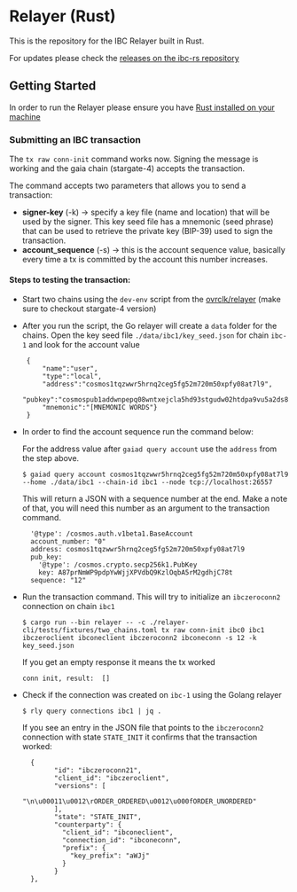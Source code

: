 # Relayer (Rust)

This is the repository for the IBC Relayer built in Rust.

For updates please check the [releases on the ibc-rs repository](https://github.com/informalsystems/ibc-rs/releases)

## Getting Started

In order to run the Relayer please ensure you have [Rust installed on your machine](https://www.rust-lang.org/tools/install)

### Submitting an IBC transaction

The `tx raw conn-init` command works now. Signing the message is working and the gaia chain (stargate-4) accepts the transaction. 

The command accepts two parameters that allows you to send a transaction:

* **signer-key** (-k) -> specify a key file (name and location) that will be used by the signer. This key seed file has a mnemonic (seed phrase) that can be used to retrieve the private key (BIP-39) used to sign the transaction.
* **account_sequence** (-s) -> this is the account sequence value, basically every time a tx is committed by the account this number increases.

#### Steps to testing the transaction: 

* Start two chains using the `dev-env` script from the [ovrclk/relayer](https://github.com/ovrclk/relayer) (make sure to checkout stargate-4 version)
*  After you run the script, the Go relayer will create a `data` folder for the chains. Open the key seed file `./data/ibc1/key_seed.json` for chain `ibc-1` and look for the account value


        {    
            "name":"user",
            "type":"local",
            "address":"cosmos1tqzwwr5hrnq2ceg5fg52m720m50xpfy08at7l9",
            "pubkey":"cosmospub1addwnpepq08wntxejcla5hd93stgudw02htdpa9vu5a2ds8xkvmgrkrrpwlj6sdhkz6",
            "mnemonic":"[MNEMONIC WORDS"}
        }


*  In order to find the account sequence run the command below:

    For the address value after `gaiad query account` use the `address` from the step above.

   `$ gaiad query account cosmos1tqzwwr5hrnq2ceg5fg52m720m50xpfy08at7l9 --home ./data/ibc1 --chain-id ibc1 --node tcp://localhost:26557`

    This will return a JSON with a sequence number at the end. Make a note of that, you will need this number as an argument to the transaction command.
 

         '@type': /cosmos.auth.v1beta1.BaseAccount
         account_number: "0"
         address: cosmos1tqzwwr5hrnq2ceg5fg52m720m50xpfy08at7l9
         pub_key:
           '@type': /cosmos.crypto.secp256k1.PubKey
           key: A87prNmWP9pdpYwWjjXPVdbQ9KzlOqbA5rM2gdhjC78t
         sequence: "12"


*  Run the transaction command. This will try to initialize an `ibczeroconn2` connection on chain `ibc1`

   `$ cargo run --bin relayer -- -c ./relayer-cli/tests/fixtures/two_chains.toml tx raw conn-init ibc0 ibc1 ibczeroclient ibconeclient ibczeroconn2 ibconeconn -s 12 -k key_seed.json`

    If you get an empty response it means the tx worked

    `conn init, result:  []`

*  Check if the connection was created on `ibc-1` using the Golang relayer

     `$ rly query connections ibc1 | jq .`

    If you see an entry in the JSON file that points to the `ibczeroconn2` connection with state `STATE_INIT` it confirms that the transaction worked:


         {
               "id": "ibczeroconn21",
               "client_id": "ibczeroclient",
               "versions": [
                 "\n\u00011\u0012\rORDER_ORDERED\u0012\u000fORDER_UNORDERED"
               ],
               "state": "STATE_INIT",
               "counterparty": {
                 "client_id": "ibconeclient",
                 "connection_id": "ibconeconn",
                 "prefix": {
                   "key_prefix": "aWJj"
                 }
               }
         },
     





